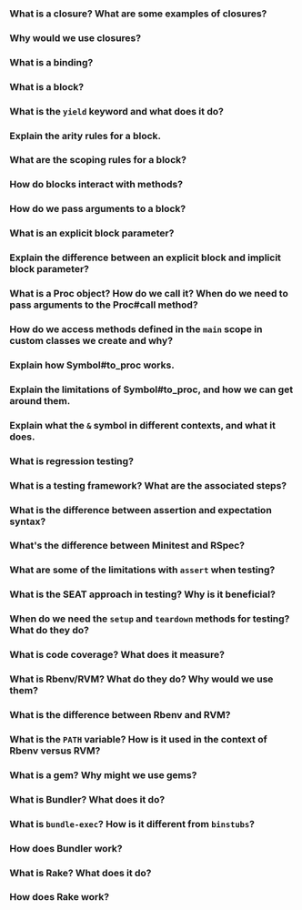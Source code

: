 ### What is a closure? What are some examples of closures?

### Why would we use closures?

### What is a binding?

### What is a block?

### What is the `yield` keyword and what does it do?

### Explain the arity rules for a block.

### What are the scoping rules for a block?

### How do blocks interact with methods?

### How do we pass arguments to a block?

### What is an explicit block parameter?

### Explain the difference between an explicit block and implicit block parameter?

### What is a Proc object? How do we call it? When do we need to pass arguments to the Proc#call method?

### How do we access methods defined in the `main` scope in custom classes we create and why?

### Explain how Symbol#to_proc works.

### Explain the limitations of Symbol#to_proc, and how we can get around them.

### Explain what the `&` symbol in different contexts, and what it does.

### What is regression testing?

### What is a testing framework? What are the associated steps?

### What is the difference between assertion and expectation syntax?

### What's the difference between Minitest and RSpec?

### What are some of the limitations with `assert` when testing?

### What is the SEAT approach in testing? Why is it beneficial?

### When do we need the `setup` and `teardown` methods for testing? What do they do?

### What is code coverage? What does it measure?

### What is Rbenv/RVM? What do they do? Why would we use them?

### What is the difference between Rbenv and RVM?

### What is the `PATH` variable? How is it used in the context of Rbenv versus RVM?

### What is a gem? Why might we use gems?

### What is Bundler? What does it do?

### What is `bundle-exec`? How is it different from `binstubs`?

### How does Bundler work?

### What is Rake? What does it do?

### How does Rake work?
